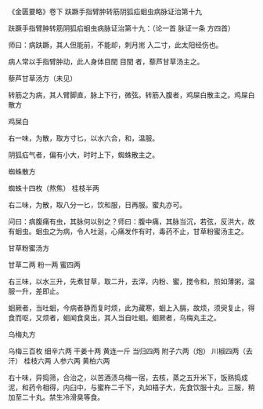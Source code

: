 《金匮要略》卷下 趺蹶手指臂肿转筋阴狐疝蛔虫病脉证治第十九

趺蹶手指臂肿转筋阴狐疝蛔虫病脉证治第十九：（论一首 脉证一条 方四首） 

师曰：病趺蹶，其人但能前，不能却，刺月耑 入二寸，此太阳经伤也。

病人常以手指臂肿动，此人身体目閏 目閏 者，藜芦甘草汤主之。

藜芦甘草汤方（未见） 

转筋之为病，其人臂脚直，脉上下行，微弦。转筋入腹者，鸡屎白散主之。鸡屎白散方

鸡屎白

右一味，为散，取方寸匕，以水六合，和，温服。

阴狐疝气者，偏有小大，时时上下，蜘蛛散主之。

蜘蛛散方 

蜘蛛十四枚（熬焦） 桂枝半两

右二味，为散，取八分一匕，饮和服，日再服。蜜丸亦可。

问曰：病腹痛有虫，其脉何以别之？师曰：腹中痛，其脉当沉，若弦，反洪大，故有蛔虫。蛔虫之为病，令人吐涎，心痛发作有时，毒药不止，甘草粉蜜汤主之。

甘草粉蜜汤方 

甘草二两 粉一两 蜜四两

右三味，以水三升，先煮甘草，取二升，去滓，内粉、蜜，搅令和，煎如薄粥，温服一升，差即止。

蛔厥者，当吐蛔，今病者静而复时烦，此为藏寒，蛔上入膈，故烦，须臾复止，得食而呕，又烦者，蛔闻食臭出，其人当自吐蛔。蛔厥者，乌梅丸主之。

乌梅丸方 

乌梅三百枚 细辛六两 干姜十两 黄连一斤 当归四两 附子六两（炮） 川椒四两（去汗） 桂枝六两 人参六两 黄柏六两

右十味，异捣筛，合治之，以苦酒渍乌梅一宿，去核，蒸之五升米下，饭熟捣成泥，和药令相得，内臼中，与蜜杵二千下，丸如梧子大，先食饮服十丸，三服，稍加至二十丸。禁生冷滑臭等食。

